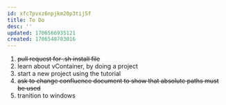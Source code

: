 ```yaml
---
id: xfc7pvxz6npjkm20p3tij5f
title: To Do
desc: ''
updated: 1706566935121
created: 1706548783016
---
```

1. ~~pull request for .sh install file~~
2. learn about vContainer, by doing a project
1. start a new project using the tutorial
3. ~~ask to change confluence document to show that absolute paths must be used~~
1. tranition to windows 
